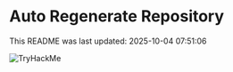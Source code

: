 # Auto Regenerate Repository

This README was last updated: 2025-10-04 07:51:06

 ![TryHackMe](https://tryhackme.com/badge/533634)